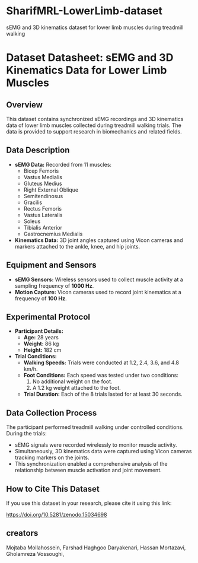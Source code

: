 # SharifMRL-LowerLimb-dataset
sEMG and 3D kinematics dataset for lower limb muscles during treadmill walking
# Dataset Datasheet: sEMG and 3D Kinematics Data for Lower Limb Muscles

## Overview
This dataset contains synchronized sEMG recordings and 3D kinematics data of lower limb muscles collected during treadmill walking trials. The data is provided to support research in biomechanics and related fields.

## Data Description
- **sEMG Data:** Recorded from 11 muscles:
  - Bicep Femoris
  - Vastus Medialis
  - Gluteus Medius
  - Right External Oblique
  - Semitendinosus
  - Gracilis
  - Rectus Femoris
  - Vastus Lateralis
  - Soleus
  - Tibialis Anterior
  - Gastrocnemius Medialis
- **Kinematics Data:** 3D joint angles captured using Vicon cameras and markers attached to the ankle, knee, and hip joints.

## Equipment and Sensors
- **sEMG Sensors:** Wireless sensors used to collect muscle activity at a sampling frequency of **1000 Hz**.
- **Motion Capture:** Vicon cameras used to record joint kinematics at a frequency of **100 Hz**.

## Experimental Protocol
- **Participant Details:**
  - **Age:** 28 years
  - **Weight:** 86 kg
  - **Height:** 182 cm
- **Trial Conditions:**
  - **Walking Speeds:** Trials were conducted at 1.2, 2.4, 3.6, and 4.8 km/h.
  - **Foot Conditions:** Each speed was tested under two conditions:
    1. No additional weight on the foot.
    2. A 1.2 kg weight attached to the foot.
  - **Trial Duration:** Each of the 8 trials lasted for at least 30 seconds.

## Data Collection Process
The participant performed treadmill walking under controlled conditions. During the trials:
- sEMG signals were recorded wirelessly to monitor muscle activity.
- Simultaneously, 3D kinematics data were captured using Vicon cameras tracking markers on the joints.
- This synchronization enabled a comprehensive analysis of the relationship between muscle activation and joint movement.



## How to Cite This Dataset

If you use this dataset in your research, please cite it using this link:

https://doi.org/10.5281/zenodo.15034698

## creators
Mojtaba Mollahossein, 
Farshad Haghgoo Daryakenari,
Hassan Mortazavi,
Gholamreza Vossoughi,


